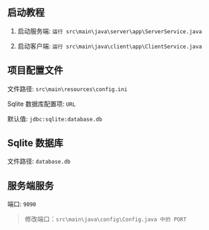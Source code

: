 ## 启动教程

1. 启动服务端: `运行 src\main\java\server\app\ServerService.java`

2. 启动客户端: `运行 src\main\java\client\app\ClientService.java`

## 项目配置文件

文件路径: `src\main\resources\config.ini`

Sqlite 数据库配置项: `URL`

默认值: `jdbc:sqlite:database.db`

## Sqlite 数据库

文件路径: `database.db`

## 服务端服务
端口: `9090`

> 修改端口：`src\main\java\config\Config.java 中的 PORT`